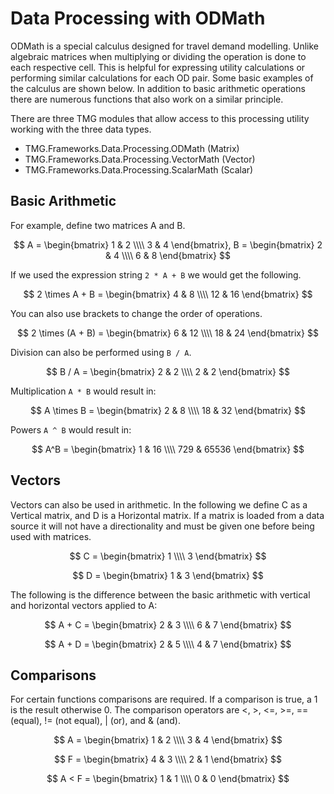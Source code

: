 # Data Processing with ODMath

ODMath is a special calculus designed for travel demand modelling. Unlike algebraic matrices when multiplying or dividing the operation is done to each respective cell. This is helpful for expressing utility calculations or performing similar calculations for each OD pair. Some basic examples of the calculus are shown below. In addition to basic arithmetic operations there are numerous functions that also work on a similar principle.

There are three TMG modules that allow access to this processing utility working with the three data types.

* TMG.Frameworks.Data.Processing.ODMath (Matrix)
* TMG.Frameworks.Data.Processing.VectorMath (Vector)
* TMG.Frameworks.Data.Processing.ScalarMath (Scalar)

## Basic Arithmetic

For example, define two matrices A and B.


$$ 
A = \begin{bmatrix}
      1 & 2          \\\\
      3 & 4
\end{bmatrix},
B = \begin{bmatrix}
    2 & 4          \\\\
    6 & 8
\end{bmatrix} 
$$


If we used the expression string `2 * A + B` we would get the following.


$$
2 \times A + B = \begin{bmatrix}
    4 & 8          \\\\
    12 & 16
\end{bmatrix} 
$$

You can also use brackets to change the order of operations.


$$
2 \times (A + B) = \begin{bmatrix}
   6 & 12          \\\\
   18 & 24
\end{bmatrix} 
$$

Division can also be performed using `B / A`.


$$
B / A = \begin{bmatrix}
    2 & 2          \\\\
    2 & 2
\end{bmatrix} 
$$

Multiplication `A * B` would result in:


$$
A \times B = \begin{bmatrix}
    2 & 8          \\\\
    18 & 32
\end{bmatrix} 
$$

Powers `A ^ B` would result in:


$$
A^B = \begin{bmatrix}
    1 & 16          \\\\
   729 & 65536
\end{bmatrix} 
$$

## Vectors

Vectors can also be used in arithmetic.  In the following we define C as a Vertical matrix, and D is a Horizontal matrix.  If a matrix is loaded from a data source it will not have a directionality and must be given one before being used with matrices.


$$
C =
\begin{bmatrix}
    1 \\\\
   3
 \end{bmatrix} 
$$


$$
D =
 \begin{bmatrix}
   1 & 3
\end{bmatrix} 
$$

The following is the difference between the basic arithmetic with vertical and horizontal vectors applied to A:


$$
A + C =
\begin{bmatrix}
  2 & 3 \\\\
  6 & 7
\end{bmatrix} 
$$


$$
A + D =
\begin{bmatrix}
  2 & 5 \\\\
  4 & 7
\end{bmatrix} 
$$

## Comparisons

For certain functions comparisons are required.  If a comparison is true, a 1 is the result otherwise 0.
The comparison operators are <, >, <=, >=, == (equal), != (not equal), | (or), and & (and).


$$
A = \begin{bmatrix}
       1 & 2          \\\\
       3 & 4
\end{bmatrix} 
$$


$$
 F = 
\begin{bmatrix}
  4 & 3 \\\\
  2 & 1
\end{bmatrix} 
$$


$$
A < F =
  \begin{bmatrix}
    1 & 1 \\\\
    0 & 0
  \end{bmatrix} 
$$
